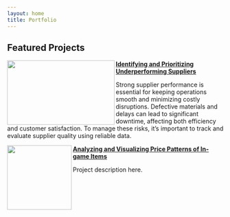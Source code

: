 ```yaml
---
layout: home
title: Portfolio
---
```


## Featured Projects

<img align="left" width="250" height="150" src="https://github.com/user-attachments/assets/e5f65270-5121-48d0-b454-d348b6553f25"> **[Identifying and Prioritizing Underperforming Suppliers](https://github.com/osnlz1694/Supplier-Quality-Analysis-Identifying-and-Prioritizing-Underperforming-Vendors)**

Strong supplier performance is essential for keeping operations smooth and minimizing costly disruptions. Defective materials and delays can lead to significant downtime, affecting both efficiency and customer satisfaction. To manage these risks, it’s important to track and evaluate supplier quality using reliable data.


<img align="left" width="150" height="150" src="https://github.com/user-attachments/assets/076f9102-0533-491f-886e-d515b81f4ca0"> **[Analyzing and Visualizing Price Patterns of In-game Items](https://github.com/archd3sai/Instacart-Market-Basket-Analysis)**

Project description here.
